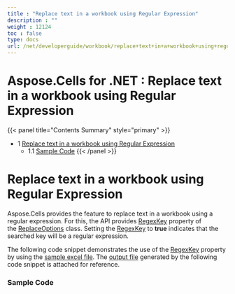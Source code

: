 ```yaml
---
title : "Replace text in a workbook using Regular Expression" 
description : "" 
weight : 12124 
toc : false
type: docs
url: /net/developerguide/workbook/replace+text+in+a+workbook+using+regular+expression/
---
```


# Aspose.Cells for .NET : Replace text in a workbook using Regular Expression


{{< panel title="Contents Summary" style="primary" >}}
*   1 [Replace text in a workbook using Regular Expression](#replace-text-in-a-workbook-using-regular-expression)
    *   1.1 [Sample Code](#sample-code)
{{< /panel >}}
 

# Replace text in a workbook using Regular Expression

Aspose.Cells provides the feature to replace text in a workbook using a regular expression. For this, the API provides [RegexKey](https://apireference.aspose.com/net/cells/aspose.cells/replaceoptions/properties/regexkey) property of the [ReplaceOptions](https://apireference.aspose.com/net/cells/aspose.cells/replaceoptions) class. Setting the [RegexKey](https://apireference.aspose.com/net/cells/aspose.cells/replaceoptions/properties/regexkey) to **true** indicates that the searched key will be a regular expression.

The following code snippet demonstrates the use of the [RegexKey](https://apireference.aspose.com/net/cells/aspose.cells/replaceoptions/properties/regexkey) property by using the [sample excel file](https://docs2.aspose.com/cells/net/attachments/101122950/101089318.xlsx). The [output file](https://docs2.aspose.com/cells/net/attachments/101122950/101089319.xlsx) generated by the following code snippet is attached for reference.

### Sample Code

